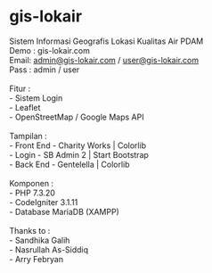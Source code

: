 # gis-lokair
Sistem Informasi Geografis Lokasi Kualitas Air PDAM
<br> Demo : gis-lokair.com
<br> Email: admin@gis-lokair.com / user@gis-lokair.com
<br> Pass : admin / user
<br>
<br>Fitur : 
<br> - Sistem Login
<br> - Leaflet
<br> - OpenStreetMap / Google Maps API
<br>
<br> Tampilan : 
<br> - Front End - Charity Works | Colorlib
<br> - Login - SB Admin 2 | Start Bootstrap
<br> - Back End - Gentelella | Colorlib
<br>
<br>Komponen : 
<br> - PHP 7.3.20
<br> - CodeIgniter 3.1.11
<br> - Database MariaDB (XAMPP)
<br>
<br>
Thanks to :
<br> - Sandhika Galih
<br> - Nasrullah As-Siddiq
<br> - Arry Febryan

